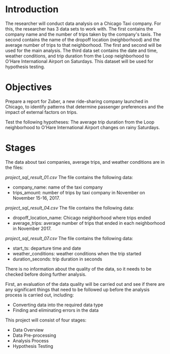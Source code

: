 # Introduction
The researcher will conduct data analysis on a Chicago Taxi company. For this, the researcher has 3 data sets to work with. The first contains the company name and the number of trips taken by the company's taxis. The second contains the name of the dropoff location (neighborhood) and the average number of trips to that neighborhood. The first and second will be used for the main analysis. The third data set contains the date and time, weather conditions, and trip duration from the Loop neighborhood to O'Hare International Airport on Saturdays. This dataset will be used for hypothesis testing.

# Objectives
Prepare a report for Zuber, a new ride-sharing company launched in Chicago, to identify patterns that determine passenger preferences and the impact of external factors on trips.

Test the following hypotheses:
The average trip duration from the Loop neighborhood to O'Hare International Airport changes on rainy Saturdays.

# Stages
The data about taxi companies, average trips, and weather conditions are in the files:

*project_sql_result_01.csv* The file contains the following data:
- company_name: name of the taxi company
- trips_amount: number of trips by taxi company in November on November 15-16, 2017.

*project_sql_result_04.csv* The file contains the following data:
- dropoff_location_name: Chicago neighborhood where trips ended
- average_trips: average number of trips that ended in each neighborhood in November 2017.

*project_sql_result_07.csv* The file contains the following data:
- start_ts: departure time and date
- weather_conditions: weather conditions when the trip started
- duration_seconds: trip duration in seconds

There is no information about the quality of the data, so it needs to be checked before doing further analysis.

First, an evaluation of the data quality will be carried out and see if there are any significant things that need to be followed up before the analysis process is carried out, including:
- Converting data into the required data type
- Finding and eliminating errors in the data

This project will consist of four stages:
- Data Overview
- Data Pre-processing
- Analysis Process
- Hypothesis Testing